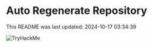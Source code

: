 # Auto Regenerate Repository

This README was last updated: 2024-10-17 03:34:39

 ![TryHackMe](https://tryhackme.com/badge/533634)